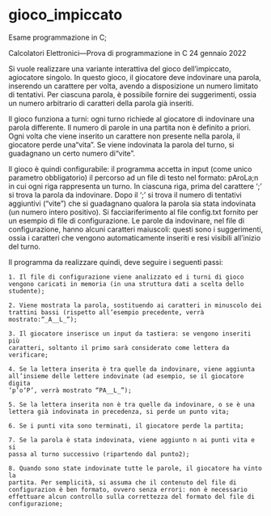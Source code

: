 # gioco_impiccato 

Esame programmazione in C;

Calcolatori Elettronici—Prova di programmazione in C 24 gennaio 2022

Si vuole realizzare una variante interattiva del gioco dell’impiccato, 
agiocatore singolo. In questo gioco, il giocatore deve indovinare una parola, 
inserendo un carattere per volta, avendo a disposizione un numero limitato di 
tentativi. Per ciascuna parola, è possibile fornire dei suggerimenti, ossia un 
numero arbitrario di caratteri della parola già inseriti.
 
Il gioco funziona a turni: ogni turno richiede al giocatore di indovinare una 
parola differente. Il numero di parole in una partita non è definito a priori. 
Ogni volta che viene inserito un carattere non presente nella parola, il 
giocatore perde una“vita”. Se viene indovinata la parola del turno, si 
guadagnano un certo numero di“vite”. 

Il gioco è quindi configurabile: il programma accetta in input (come unico 
parametro obbligatorio) il percorso ad un file di testo nel formato: pAroLa;n 
in cui ogni riga rappresenta un turno.  In ciascuna riga, prima del carattere 
‘;’ si trova la parola da indovinare. Dopo il ‘;’ si trova il numero di 
tentativi aggiuntivi (“vite”) che si guadagnano qualora la parola sia stata 
indovinata (un numero intero positivo). Si facciariferimento al file config.txt 
fornito per un esempio di file di configurazione. Le parole da indovinare, nel 
file di configurazione, hanno alcuni caratteri maiuscoli: questi sono i
suggerimenti, ossia i caratteri che vengono automaticamente inseriti e resi 
visibili all’inizio del turno. 

Il programma da realizzare quindi, deve seguire i seguenti passi:

	1. Il file di configurazione viene analizzato ed i turni di gioco 
	vengono caricati in memoria (in una struttura dati a scelta dello 
	studente);
	
	2. Viene mostrata la parola, sostituendo ai caratteri in minuscolo dei
	trattini bassi (rispetto all’esempio precedente, verrà mostrato:“_A__L_”);

	3. Il giocatore inserisce un input da tastiera: se vengono inseriti più
	caratteri, soltanto il primo sarà considerato come lettera da verificare;
	
	4. Se la lettera inserita è tra quelle da indovinare, viene aggiunta 
	all’insieme delle lettere indovinate (ad esempio, se il giocatore digita
	‘p’o‘P’, verrà mostrato “PA__L_”);
	
	5. Se la lettera inserita non è tra quelle da indovinare, o se è una
	lettera già indovinata in precedenza, si perde un punto vita;
	
	6. Se i punti vita sono terminati, il giocatore perde la partita;
	
	7. Se la parola è stata indovinata, viene aggiunto n ai punti vita e si 
	passa al turno successivo (ripartendo dal punto2);
	
	8. Quando sono state indovinate tutte le parole, il giocatore ha vinto la 
	partita. Per semplicità, si assuma che il contenuto del file di 
	configurazion è ben formato, ovvero senza errori: non è necessario 
	effettuare alcun controllo sulla correttezza del formato del file di
	configurazione;
